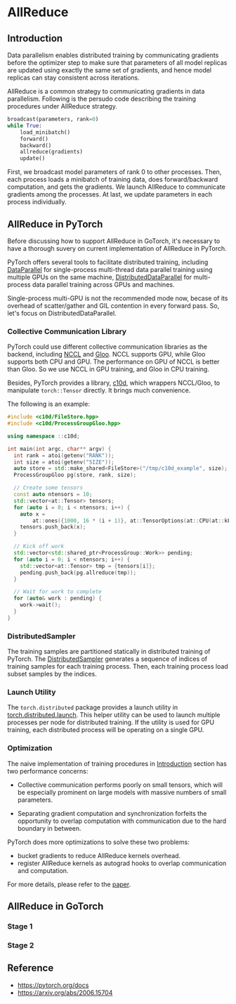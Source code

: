 # AllReduce


## Introduction

Data parallelism enables distributed training by communicating gradients before the optimizer step to make sure that parameters of all model replicas are updated using exactly the same set of gradients, and hence model replicas can stay consistent across iterations.

AllReduce is a common strategy to communicating gradients in data parallelism. Following is the persudo code describing the  training procedures under AllReduce strategy.

```python
broadcast(parameters, rank=0)
while True:
    load_minibatch()
    forward()
    backward()
    allreduce(gradients)
    update()
```

First, we broadcast model parameters of rank 0 to other processes. Then, each process loads a minibatch of training data, does forward/backward computation, and gets the gradients. We launch AllReduce to communicate gradients among the processes. At last, we update parameters in each process individually.

## AllReduce in PyTorch

Before discussing how to support AllReduce in GoTorch, it's necessary to have a thorough suvery on current implementation of AllReduce in PyTorch.

PyTorch offers several tools to facilitate distributed training, including [DataParallel](https://pytorch.org/docs/stable/generated/torch.nn.DataParallel.html#torch.nn.DataParallel) for single-process multi-thread data parallel training using multiple GPUs on the same machine, [DistributedDataParallel](https://pytorch.org/docs/stable/generated/torch.nn.parallel.DistributedDataParallel.html#torch.nn.parallel.DistributedDataParallel) for multi-process data parallel training across GPUs and machines.

Single-process multi-GPU is not the recommended mode now, becase of its overhead of scatter/gather and GIL contention in every forward pass. So, let's focus on DistributedDataParallel.


### Collective Communication Library

PyTorch could use different collective communication libraries as the backend, including [NCCL](https://developer.nvidia.com/nccl) and [Gloo](https://github.com/facebookincubator/gloo). NCCL supports GPU, while Gloo supports both CPU and GPU. The performance on GPU of NCCL is better than Gloo. So we use NCCL in GPU training, and Gloo in CPU training.

Besides, PyTorch provides a library, [c10d](https://github.com/pytorch/pytorch/tree/master/torch/lib/c10d), which wrappers NCCL/Gloo, to manipulate `torch::Tensor` directly. It brings much convenience. 

The following is an example:

```cpp
#include <c10d/FileStore.hpp>
#include <c10d/ProcessGroupGloo.hpp>

using namespace ::c10d;

int main(int argc, char** argv) {
  int rank = atoi(getenv("RANK"));
  int size = atoi(getenv("SIZE"));
  auto store = std::make_shared<FileStore>("/tmp/c10d_example", size);
  ProcessGroupGloo pg(store, rank, size);

  // Create some tensors
  const auto ntensors = 10;
  std::vector<at::Tensor> tensors;
  for (auto i = 0; i < ntensors; i++) {
    auto x =
        at::ones({1000, 16 * (i + 1)}, at::TensorOptions(at::CPU(at::kFloat)));
    tensors.push_back(x);
  }

  // Kick off work
  std::vector<std::shared_ptr<ProcessGroup::Work>> pending;
  for (auto i = 0; i < ntensors; i++) {
    std::vector<at::Tensor> tmp = {tensors[i]};
    pending.push_back(pg.allreduce(tmp));
  }

  // Wait for work to complete
  for (auto& work : pending) {
    work->wait();
  }
}
```

### DistributedSampler

The training samples are partitioned statically in distributed training of PyTorch. The [DistributedSampler](https://pytorch.org/docs/stable/_modules/torch/utils/data/distributed.html#DistributedSampler) generates a sequence of indices of training samples for each training process. Then, each training process load subset samples by the indices.

### Launch Utility

The `torch.distributed` package provides a launch utility in [torch.distributed.launch](https://github.com/pytorch/pytorch/blob/master/torch/distributed/launch.py). This helper utility can be used to launch multiple processes per node for distributed training. If the utility is used for GPU training, each distributed process will be operating on a single GPU.

### Optimization

The naive implementation of training procedures in [Introduction](#Introduction) section has two performance concerns:

- Collective communication performs poorly on small tensors, which will be especially prominent on large models with massive numbers of small parameters.

- Separating gradient computation and synchronization forfeits the opportunity to overlap computation with communication due to the hard boundary in between.

PyTorch does more optimizations to solve these two problems:

- bucket gradients to reduce AllReduce kernels overhead.
- register AllReduce kernels as autograd hooks to overlap communication and computation.

For more details, please refer to the [paper](https://arxiv.org/abs/2006.15704).


## AllReduce in GoTorch

### Stage 1





### Stage 2

## Reference

- https://pytorch.org/docs
- https://arxiv.org/abs/2006.15704


